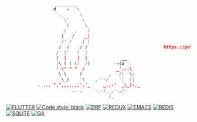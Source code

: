 ```python
                   ________
                  d    =  '\
                   `._      \
                      \`     \
                       )      \
                      /   ,    )
                     |   /    _|
                     /' /    | |
                    /  /    / /                             https://polarbearsinternational.org/
                   /  |'   (  |
                   |  |    |  |             __
                   |\ ( ( (/  /)         -=(o '.
                   ' \" " "  /            _'.-.\
                    \ \     (          ,   /|  \\
                    _\_)    ')  _.,-'-/    '|  ||
            . ... ",",,,,,,,'.'_     _.,-'  _\_):,_
                         .. .    '-,-/__,'-,/-
                                       /_

```



<p align="left">
<a href="https://github.com/"><img alt="FLUTTER" src="https://img.shields.io/badge/Flutter-blue.svg?style=&logo=Flutter&logoColor=white"></a>
<a href="https://github.com/"><img alt="Code style: black" src="https://img.shields.io/endpoint?url=https://raw.githubusercontent.com/astral-sh/ruff/main/assets/badge/v2.json"></a>
<a href="https://github.com"><img alt="DRF" src="https://img.shields.io/badge/DJANGO-REST-orange?color=orange&labelColor=gray&logo=django&logoColor=white"></a>
<a href="https://github.com/"><img alt="REDUX" src="https://img.shields.io/badge/Redux-593D88?&logo=redux&logoColor=white"></a>
<a href="https://github.com/"><img alt="EMACS" src="https://img.shields.io/badge/Emacs-%237F5AB6.svg?&logo=gnu-emacs&logoColor=white"></a>
<a href="https://github.com/"><img alt="REDIS" src="https://img.shields.io/badge/redis-%23DD0031.svg?&logo=redis&logoColor=white"></a>
<a href="https://github.com/"><img alt="SQLITE" src="https://img.shields.io/badge/SQLite-07405E.svg?&logo=sqlite&logoColor=white"></a>
<a href="https://github.com/"><img alt="GA" src="https://img.shields.io/badge/github%20actions-blue.svg?style&logo=githubactions&logoColor=white"></a>







</p>
